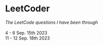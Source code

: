 # LeetCoder
*The LeetCode questions I have been through* <br> <br>
4 - 6 Sep. 15th 2023 <br>
11 - 12 Sep. 18th 2023
